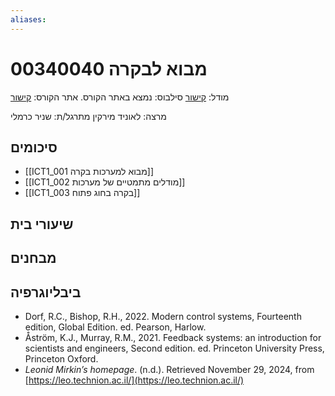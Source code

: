 ```yaml
---
aliases:
---
```

# מבוא לבקרה 00340040

מודל: [קישור](https://moodle24.technion.ac.il/course/view.php?id=140)
סילבוס: נמצא באתר הקורס.
אתר הקורס: [קישור](https://leo.technion.ac.il/Courses/IC/)

מרצה: לאוניד מירקין
מתרגל/ת: שניר כרמלי

## סיכומים
- [[ICT1_001 מבוא למערכות בקרה]]
- [[ICT1_002 מודלים מתמטיים של מערכות]]
- [[ICT1_003 בקרה בחוג פתוח]]

## שיעורי בית

## מבחנים

## ביבליוגרפיה
- Dorf, R.C., Bishop, R.H., 2022. Modern control systems, Fourteenth edition, Global Edition. ed. Pearson, Harlow.
- Åström, K.J., Murray, R.M., 2021. Feedback systems: an introduction for scientists and engineers, Second edition. ed. Princeton University Press, Princeton Oxford.
- _Leonid Mirkin’s homepage_. (n.d.). Retrieved November 29, 2024, from [https://leo.technion.ac.il/](https://leo.technion.ac.il/)